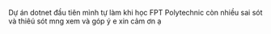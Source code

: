 Dự án dotnet đầu tiên mình tự làm khi học FPT Polytechnic còn nhiều sai sót và thiêú sót mng xem và góp ý e xin cảm ơn ạ
